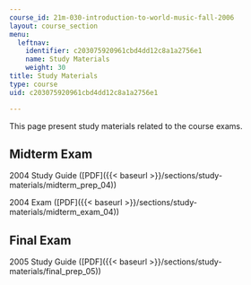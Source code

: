 ```yaml
---
course_id: 21m-030-introduction-to-world-music-fall-2006
layout: course_section
menu:
  leftnav:
    identifier: c203075920961cbd4dd12c8a1a2756e1
    name: Study Materials
    weight: 30
title: Study Materials
type: course
uid: c203075920961cbd4dd12c8a1a2756e1

---
```


This page present study materials related to the course exams.

Midterm Exam
------------

2004 Study Guide ([PDF]({{< baseurl >}}/sections/study-materials/midterm_prep_04))

2004 Exam ([PDF]({{< baseurl >}}/sections/study-materials/midterm_exam_04))

Final Exam
----------

2005 Study Guide ([PDF]({{< baseurl >}}/sections/study-materials/final_prep_05))
